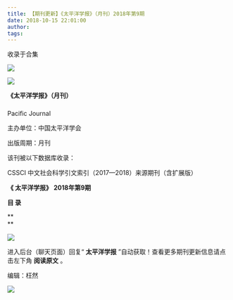 ```yaml
---
title: 【期刊更新】《太平洋学报》（月刊）2018年第9期
date: 2018-10-15 22:01:00
author: 
tags: 
---
```



收录于合集

![](/images/3592/2.gif)

  

  

![](/images/3592/3.jpeg)

**《太平洋学报》（月刊）**

###

Pacific Journal

主办单位：中国太平洋学会

出版周期：月刊

该刊被以下数据库收录：

CSSCI 中文社会科学引文索引（2017—2018）来源期刊（含扩展版）

 **《 太平洋学报》** **2018年第9期**

 **目 录**

 **  
**

 **![](/images/3592/4.png)**

  

进入后台（聊天页面）回复“ **太平洋学报** ”自动获取！查看更多期刊更新信息请点击左下角 **阅读原文** 。

  

编辑：枉然

![](/images/3592/5.gif)  

